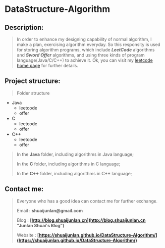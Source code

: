 # DataStructure-Algorithm
## Description:
> In order to enhance my designing capability of normal algorithm, I make a plan, exercising
> algorithm everyday. So this responsity is used for storing algorithm programs, which include
> ___LeetCode___ algorithms and ___Sword Offer___ algorithms, and using three kinds of program
> language(Java/C/C++) to achieve it. Ok, you can visit my [leetcode home page](https://leetcode.com/shuaijunlan/ "leetcode home page") for further details.

## Project structure:
> Folder structure

* Java
    * leetcode
    * offer
* C
    * leetcode
    * offer
* C++
    * leetcode
    * offer

> In the __Java__ folder, including algorithms in Java language;
>
> In the __C__ folder, including algorithms in C language;
>
> In the __C++__ folder, including algorithms in C++ language;

## Contact me:
> Everyone who has a good idea can contact me for further exchange.
>
> Email : __shuaijunlan@gmail.com__ 
>
> Blog : __[http://blog.shuaijunlan.cn](http://blog.shuaijunlan.cn "Junlan Shuai's Blog")__
>
> Website : __[https://shuaijunlan.github.io/DataStructure-Algorithm/](https://shuaijunlan.github.io/DataStructure-Algorithm/)__

